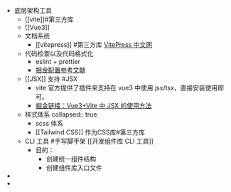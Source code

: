 - 底层架构工具
	- [[vite]]#第三方库
	- [[Vue3]]
	- 文档系统
		- [[vitepress]] #第三方库  [VitePress 中文网](https://vitejs.cn/vitepress/#%E5%AF%B9-vuepress-%E7%9A%84%E6%94%B9%E8%BF%9B)
	- 代码检查以及代码格式化
		- eslint + prettier
		- [掘金配置参考文献](https://juejin.cn/post/7043702363156119565)
	- [[JSX]] 支持 #JSX
		- vite 官方提供了插件来支持在 vue3 中使用 jsx/tsx，直接安装使用即可。
		- [掘金链接：Vue3+Vite 中 JSX 的使用方法](https://juejin.cn/post/7174438569212116999)
	- 样式体系
	  collapsed:: true
		- scss 体系
		- [[Tailwind CSS]] 作为CSS库#第三方库
	- CLI 工具 #手写脚手架 [[开发组件库 CLI 工具]]
		- 目的：
			- 创建统一组件结构
			- 创建组件库入口文件
-
-